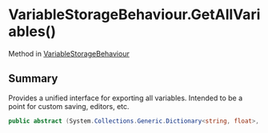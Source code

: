 # VariableStorageBehaviour.GetAllVariables()

Method in [VariableStorageBehaviour](/api/csharp/yarn.unity.variablestoragebehaviour.md)

## Summary


Provides a unified interface for exporting all variables.
Intended to be a point for custom saving, editors, etc.


```csharp
public abstract (System.Collections.Generic.Dictionary<string, float>, System.Collections.Generic.Dictionary<string, string>, System.Collections.Generic.Dictionary<string, bool>) GetAllVariables();
```

